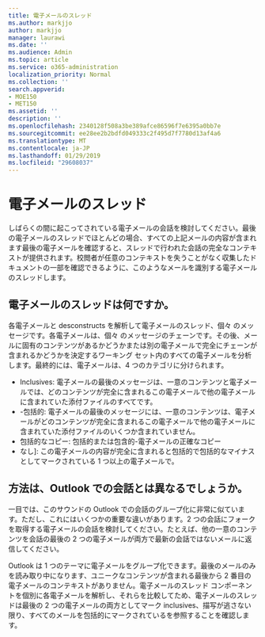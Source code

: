 ```yaml
---
title: 電子メールのスレッド
ms.author: markjjo
author: markjjo
manager: laurawi
ms.date: ''
ms.audience: Admin
ms.topic: article
ms.service: o365-administration
localization_priority: Normal
ms.collection: ''
search.appverid:
- MOE150
- MET150
ms.assetid: ''
description: ''
ms.openlocfilehash: 2340128f508a3be389afce86596f7e6395a0bb7e
ms.sourcegitcommit: ee28ee2b2bdfd049333c2f495d7f7780d13af4a6
ms.translationtype: MT
ms.contentlocale: ja-JP
ms.lasthandoff: 01/29/2019
ms.locfileid: "29608037"
---
```

# <a name="email-threading"></a>電子メールのスレッド
しばらくの間に起こってされている電子メールの会話を検討してください。最後の電子メールのスレッドでほとんどの場合、すべての上記メールの内容が含まれます最後の電子メールを確認すると、スレッドで行われた会話の完全なコンテキストが提供されます。校閲者が任意のコンテキストを失うことがなく収集したドキュメントの一部を確認できるように、このようなメールを識別する電子メールのスレッドします。

## <a name="what-does-email-threading-do"></a>電子メールのスレッドは何ですか。
各電子メールと desconstructs を解析して電子メールのスレッド、個々 のメッセージです。各電子メールは、個々 のメッセージのチェーンです。その後、メールに固有のコンテンツがあるかどうかまたは別の電子メールで完全にチェーンが含まれるかどうかを決定するワーキング セット内のすべての電子メールを分析します。最終的には、電子メールは、4 つのカテゴリに分けられます。
- Inclusives: 電子メールの最後のメッセージは、一意のコンテンツと電子メールでは、どのコンテンツが完全に含まれるこの電子メールで他の電子メールに含まれていた添付ファイルのすべてです。
- -包括的: 電子メールの最後のメッセージには、一意のコンテンツは、電子メールがどのコンテンツが完全に含まれるこの電子メールで他の電子メールに含まれていた添付ファイルのいくつか含まれていません。
- 包括的なコピー: 包括的または包含的-電子メールの正確なコピー
- なし]: この電子メールの内容が完全に含まれると包括的で包括的なマイナスとしてマークされている 1 つ以上の電子メールで。

## <a name="how-is-it-different-from-conversations-in-outlook"></a>方法は、Outlook での会話とは異なるでしょうか。
一目では、このサウンドの Outlook での会話のグループ化に非常に似ています。ただし、これにはいくつかの重要な違いがあります。2 つの会話にフォークを取得する電子メールの会話を検討してください。たとえば、他の一意のコンテンツを会話の最後の 2 つの電子メールが両方で最新の会話ではないメールに返信してください。

Outlook は 1 つのテーマに電子メールをグループ化できます。最後のメールのみを読み取り中になります、ユニークなコンテンツが含まれる最後から 2 番目の電子メールのコンテキストがありません。電子メールのスレッド コンポーネントを個別に各電子メールを解析し、それらを比較してため、電子メールのスレッドは最後の 2 つの電子メールの両方としてマーク inclusives、描写が逃さない限り、すべてのメールを包括的にマークされているを参照することを確認します。